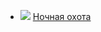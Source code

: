 * ![](/books/sf_heroic/Керк%20Монро/Ночная%20охота.jpg) [Ночная охота](/books/sf_heroic/Керк%20Монро/Ночная%20охота)